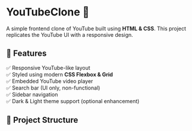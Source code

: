 # YouTubeClone 🎥  

A simple frontend clone of YouTube built using **HTML & CSS**. This project replicates the YouTube UI with a responsive design.

## 📌 Features  
✅ Responsive YouTube-like layout  
✅ Styled using modern **CSS Flexbox & Grid**  
✅ Embedded YouTube video player  
✅ Search bar (UI only, non-functional)  
✅ Sidebar navigation  
✅ Dark & Light theme support (optional enhancement)  

## 📂 Project Structure  
